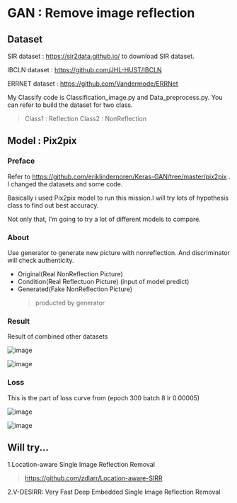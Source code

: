 # GAN : Remove image reflection

## Dataset
SIR dataset : https://sir2data.github.io/ to download SIR dataset. 

IBCLN dataset : https://github.com/JHL-HUST/IBCLN

ERRNET dataset : https://github.com/Vandermode/ERRNet

My Classify code is Classification_image.py and Data_preprocess.py. You can refer to build the dataset for two class.

> Class1 : Reflection Class2 : NonReflection


## Model : Pix2pix

### Preface
Refer to https://github.com/eriklindernoren/Keras-GAN/tree/master/pix2pix . I changed the datasets and some code.

Basically i used Pix2pix model to run this mission.I will try lots of hypothesis class to find out best accuracy.

Not only that, I'm going to try a lot of different models to compare.

### About
Use generator to generate new picture with nonreflection. And discriminator will check authenticity.

- Original(Real NonReflection Picture)
- Condition(Real Reflectuon Picture) (input of model predict)
- Generated(Fake NonReflection Picture)
  > producted by generator 

### Result
Result of combined other datasets

![image](https://github.com/user-attachments/assets/07eb302b-077c-45b7-905e-04472376da13)

![image](https://github.com/user-attachments/assets/dfa22c0e-4641-41ea-b7d3-fe0c05d924d8)



### Loss

This is the part of loss curve from (epoch 300 batch 8 lr 0.00005)

![image](https://github.com/user-attachments/assets/6b1e3525-6e94-4e57-a421-8cee290ca642)

![image](https://github.com/user-attachments/assets/5982fa3a-7346-4a61-a3a4-eb9093e10c38)



## Will try...
1.Location-aware Single Image Reflection Removal

>https://github.com/zdlarr/Location-aware-SIRR

2.V-DESIRR: Very Fast Deep Embedded Single Image Reflection Removal
